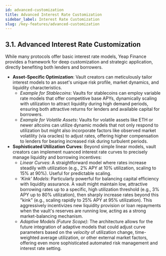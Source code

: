 ```yaml
---
id: advanced-customization
title: Advanced Interest Rate Customization
sidebar_label: Interest Rate Customization
slug: /key-features/advanced-customization
---
```


## 3.1. Advanced Interest Rate Customization

While many protocols offer basic interest rate models, Yeap Finance provides a framework for deep customization and strategic application, directly benefiting both lenders and borrowers.

* **Asset-Specific Optimization**: Vault creators can meticulously tailor interest models to an asset's unique risk profile, market dynamics, and liquidity characteristics.
    * *Example for Stablecoins*: Vaults for stablecoins can employ variable rate models that offer competitive base APYs, dynamically scaling with utilization to attract liquidity during high demand periods, ensuring both attractive returns for lenders and available capital for borrowers.
    * *Example for Volatile Assets*: Vaults for volatile assets like ETH or newer altcoins can utilize dynamic models that not only respond to utilization but might also incorporate factors like observed market volatility (via oracles) to adjust rates, offering higher compensation to lenders for bearing increased risk during turbulent periods.
* **Sophisticated Utilization Curves**: Beyond simple linear models, vault creators can implement nuanced interest rate curves to precisely manage liquidity and borrowing incentives:
    * *Linear Curves*: A straightforward model where rates increase steadily with utilization (e.g., 2% APY at 10% utilization, scaling to 15% at 90%). Useful for predictable scaling.
    * *'Kink' Models*: Particularly powerful for balancing capital efficiency with liquidity assurance. A vault might maintain low, attractive borrowing rates up to a specific, high utilization threshold (e.g., 3% APY up to 80% utilization), then sharply increase rates beyond this "kink" (e.g., scaling rapidly to 25% APY at 95% utilization). This aggressively incentivizes new liquidity provision or loan repayments when the vault's reserves are running low, acting as a strong market-balancing mechanism.
    * *Adaptive Models (Future Scope)*: The architecture allows for the future integration of adaptive models that could adjust curve parameters based on the *velocity* of utilization change, time-weighted average utilization, or other external market factors, offering even more sophisticated automated risk management and interest rate setting.
